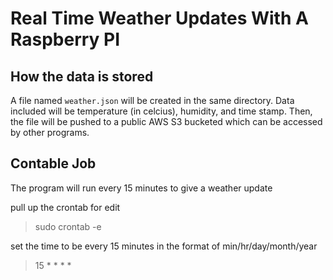 # Real Time Weather Updates With A  Raspberry PI

## How the data is stored

A file named `weather.json` will be created in the same directory. Data included will be temperature (in celcius), humidity, and time stamp. Then, the file will be pushed to a public AWS S3 bucketed which can be accessed by other programs.


## Contable Job
The program will run every 15 minutes to give a weather update

pull up the crontab for edit
> sudo crontab -e 

set the time to be every 15 minutes in the format of min/hr/day/month/year
>15 * * * *
